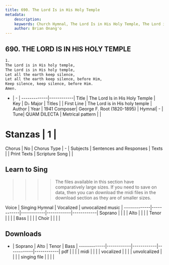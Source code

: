 ```yaml
---
title: 690. The Lord Is in His Holy Temple
metadata:
    description: 
    keywords: Church Hymnal, The Lord Is in His Holy Temple, The Lord is in His holy temple, 
    author: Brian Onang'o
---
```



## 690. THE LORD IS IN HIS HOLY TEMPLE

```txt
1.
The Lord is in His holy temple,
The Lord is in His holy temple,
Let all the earth keep silence,
Let all the earth keep silence, before Him,
Keep silence, keep silence, before Him. 
Amen. 
```

- |   -  |
-------------|------------|
Title | The Lord Is in His Holy Temple |
Key | D♭ Major |
Titles |  |
First Line | The Lord is in His holy temple |
Author | 
Year | 1941
Composer| George F. Root (1820-1895) |
Hymnal|  - |
Tune| QUAM DILECTA |
Metrical pattern | |
# Stanzas | 1 |
Chorus | No |
Chorus Type | - |
Subjects | Sentences and Responses |
Texts |  |
Print Texts | 
Scripture Song |  |
  
## Learn to Sing

>>>> The files available in this section have comparatively large sizes. If you need to save on data, then you can download the midi files in the download section as they are of smaller sizes.

Voice |  Singing Hymnal | Vocalized | unvocalized music |
-------------|------------|------------|------------|------------|
Soprano | | | |
Alto | | | |
Tenor | | | |
Bass | | | |
Choir | | | |

## Downloads

- |  Soprano | Alto | Tenor | Bass |
-------------|------------|------------|------------|------------|
pdf | | | |
midi | | | |
vocalized | | | |
unvolcalized | | | |
singing file | | | |
  